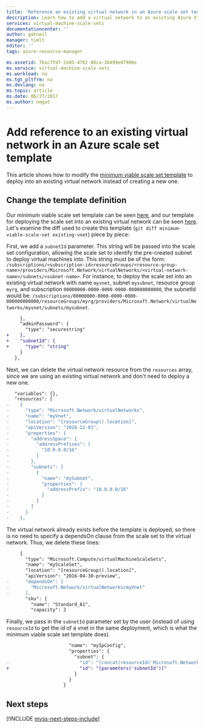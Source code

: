 ```yaml
---
title: 'Reference an existing virtual network in an Azure scale set template | Microsoft Docs'
description: Learn how to add a virtual network to an existing Azure Virtual Machine Scale Set template
services: virtual-machine-scale-sets
documentationcenter: ''
author: gatneil
manager: timlt
editor: ''
tags: azure-resource-manager

ms.assetid: 76ac7fd7-2e05-4762-88ca-3b499e87906e
ms.service: virtual-machine-scale-sets
ms.workload: na
ms.tgt_pltfrm: na
ms.devlang: na
ms.topic: article
ms.date: 06/27/2017
ms.author: negat
---
```


# Add reference to an existing virtual network in an Azure scale set template

This article shows how to modify the [minimum viable scale set template](./virtual-machine-scale-sets-mvss-start.md) to deploy into an existing virtual network instead of creating a new one.

## Change the template definition

Our minimum viable scale set template can be seen [here](https://raw.githubusercontent.com/gatneil/mvss/minimum-viable-scale-set/azuredeploy.json), and our template for deploying the scale set into an existing virtual network can be seen [here](https://raw.githubusercontent.com/gatneil/mvss/existing-vnet/azuredeploy.json). Let's examine the diff used to create this template (`git diff minimum-viable-scale-set existing-vnet`) piece by piece:

First, we add a `subnetId` parameter. This string will be passed into the scale set configuration, allowing the scale set to identify the pre-created subnet to deploy virtual machines into. This string must be of the form: `/subscriptions/<subscription-id>resourceGroups/<resource-group-name>/providers/Microsoft.Network/virtualNetworks/<virtual-network-name>/subnets/<subnet-name>`. For instance, to deploy the scale set into an existing virtual network with name `myvnet`, subnet `mysubnet`, resource group `myrg`, and subscription `00000000-0000-0000-0000-000000000000`, the subnetId would be: `/subscriptions/00000000-0000-0000-0000-000000000000/resourceGroups/myrg/providers/Microsoft.Network/virtualNetworks/myvnet/subnets/mysubnet`.

```diff
     },
     "adminPassword": {
       "type": "securestring"
+    },
+    "subnetId": {
+      "type": "string"
     }
   },
```

Next, we can delete the virtual network resource from the `resources` array, since we are using an existing virtual network and don't need to deploy a new one.

```diff
   "variables": {},
   "resources": [
-    {
-      "type": "Microsoft.Network/virtualNetworks",
-      "name": "myVnet",
-      "location": "[resourceGroup().location]",
-      "apiVersion": "2016-12-01",
-      "properties": {
-        "addressSpace": {
-          "addressPrefixes": [
-            "10.0.0.0/16"
-          ]
-        },
-        "subnets": [
-          {
-            "name": "mySubnet",
-            "properties": {
-              "addressPrefix": "10.0.0.0/16"
-            }
-          }
-        ]
-      }
-    },
```

The virtual network already exists before the template is deployed, so there is no need to specify a dependsOn clause from the scale set to the virtual network. Thus, we delete these lines:

```diff
     {
       "type": "Microsoft.Compute/virtualMachineScaleSets",
       "name": "myScaleSet",
       "location": "[resourceGroup().location]",
       "apiVersion": "2016-04-30-preview",
-      "dependsOn": [
-        "Microsoft.Network/virtualNetworks/myVnet"
-      ],
       "sku": {
         "name": "Standard_A1",
         "capacity": 2
```

Finally, we pass in the `subnetId` parameter set by the user (instead of using `resourceId` to get the id of a vnet in the same deployment, which is what the minimum viable scale set template does).

```diff
                       "name": "myIpConfig",
                       "properties": {
                         "subnet": {
-                          "id": "[concat(resourceId('Microsoft.Network/virtualNetworks', 'myVnet'), '/subnets/mySubnet')]"
+                          "id": "[parameters('subnetId')]"
                         }
                       }
                     }
```




## Next steps

[!INCLUDE [mvss-next-steps-include](../../includes/mvss-next-steps.md)]

